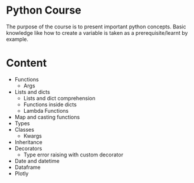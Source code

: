 # Python Course
The purpose of the course is to present important python concepts.
Basic knowledge like how to create a variable is taken as a prerequisite/learnt by example.

# Content


- Functions
  - Args
- Lists and dicts
    - Lists and dict comprehension
    - Functions inside dicts
    - Lambda Functions
- Map and casting functions
- Types
- Classes
  - Kwargs
- Inheritance
- Decorators
    - Type error raising with custom decorator
- Date and datetime
- Dataframe
- Plotly
